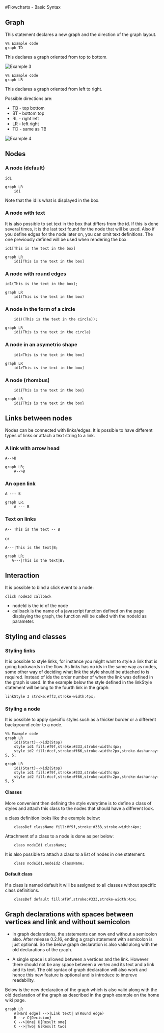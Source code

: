 #Flowcharts - Basic Syntax
## Graph
This statement declares a new graph and the direction of the graph layout.

```
%% Example code
graph TD
```

This declares a graph oriented from top to bottom.

![Example 3](http://www.sveido.com/mermaid/img/ex3.png)

```
%% Example code
graph LR
```

This declares a graph oriented from left to right.

Possible directions are:

* TB - top bottom
* BT - bottom top
* RL - right left
* LR - left right
* TD - same as TB

![Example 4](http://www.sveido.com/mermaid/img/ex4.png)

## Nodes

### A node (default)
```
id1
```
```
graph LR
    id1
```
Note that the id is what is displayed in the box.

### A node with text
It is also possible to set text in the box that differs from the id. If this is done several times, it is the last text
found for the node that will be used. Also if you define edges for the node later on, you can omit text definitions. The
one previously defined will be used when rendering the box.

```
id1[This is the text in the box]
```

```
graph LR
    id1[This is the text in the box]
```


### A node with round edges
```
id1(This is the text in the box);
```

```
graph LR
    id1(This is the text in the box)
```

### A node in the form of a circle
```
    id1((This is the text in the circle));
```

```
graph LR
    id1(This is the text in the circle)
```

### A node in an asymetric shape
```
    id1>This is the text in the box]
```

```
graph LR
    id1>This is the text in the box]
```

### A node (rhombus)
```
    id1{This is the text in the box}
```

```
graph LR
    id1{This is the text in the box}
```

## Links between nodes

Nodes can be connected with links/edges. It is possible to have different types of links or attach a text string to a link.

### A link with arrow head
```
A-->B
```
```
graph LR;
    A-->B
```

### An open link

```
A --- B
```

```
graph LR;
    A --- B
```

### Text on links

```
A-- This is the text -- B
```
or
```
A---|This is the text|B;
```

```
graph LR;
   A---|This is the text|B;
```


## Interaction

It is possible to bind a click event to a node:

```
click nodeId callback
```

* nodeId is the id of the node
* callback is the name of a javascript function defined on the page displaying the graph, the function will be called with the nodeId as parameter.
## Styling and classes

### Styling links
It is possible to style links, for instance you might want to style a link that is going backwards in the flow. As links
has no ids in the same way as nodes, some other way of deciding what link the style should be attached to is required.
Instead of ids the order number of when the link was defined in the graph is used. In the example below the style
defined in the linkStyle statement will belong to the fourth link in the graph:

```
linkStyle 3 stroke:#ff3,stroke-width:4px;
```

### Styling a node
It is possible to apply specific styles such as a thicker border or a different background color to a node.

```
%% Example code
graph LR
    id1(Start)-->id2(Stop)
    style id1 fill:#f9f,stroke:#333,stroke-width:4px;
    style id2 fill:#ccf,stroke:#f66,stroke-width:2px,stroke-dasharray: 5, 5;
```
```
graph LR
    id1(Start)-->id2(Stop)
    style id1 fill:#f9f,stroke:#333,stroke-width:4px
    style id2 fill:#ccf,stroke:#f66,stroke-width:2px,stroke-dasharray: 5, 5
```

#### Classes
More convenient then defining the style everytime is to define a class of styles and attach this class to the nodes that
should have a different look.

a class definition looks like the example below:

```
    classDef className fill:#f9f,stroke:#333,stroke-width:4px;
```

Attachment of a  class to a node is done as per below:

```
    class nodeId1 className;
```

It is also possible to attach a class to a list of nodes in one statement:

```
    class nodeId1,nodeId2 className;
```


#### Default class

If a class is named default it will be assigned to all classes without specific class definitions.

```
    classDef default fill:#f9f,stroke:#333,stroke-width:4px;
```

## Graph declarations with spaces between vertices and link and without semicolon

* In graph declarations, the statements can now end without a semicolon also. After release 0.2.16, ending a graph statement with semicolon is just optional. So the below graph declaration is also valid along with the old declarations of the graph.

* A single space is allowed between a vertices and the link. However there should not be any space between a vertex and its text and a link and its text. The old syntax of graph declaration will also work and hence this new feature is optional and is introduce to improve readability.

Below is the new declaration of the graph which is also valid along with the old declaration of the graph as described in the graph example on the home wiki page.

```
graph LR
    A[Hard edge] -->|Link text| B(Round edge)
    B --> C{Decision}
    C -->|One| D[Result one]
    C -->|Two| E[Result two]
    